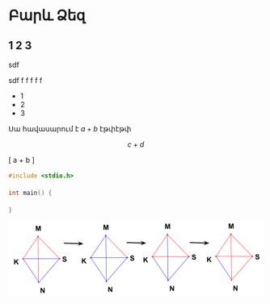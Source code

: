 # Բարև Ձեզ

## 1 2 3

sdf

sdf
f
f
f
f
f

* 1
* 2
* 3

Սա հավասարում է $a + b$ էթփէթփ 


$$ c + d $$

\[ a + b \]

```c++
#include <stdio.h>

int main() {

}
```

![enter image description here](images/nk4.svg)
